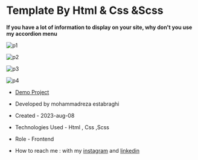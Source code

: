 # Template By Html & Css &Scss 

**If you have a lot of information to display on your site, why don't you use my accordion menu**

![p1](https://github.com/reza-estabraghi/profile/assets/137290475/0017c420-fafe-4b7b-8b1b-386a6a54908d)

![p2](https://github.com/reza-estabraghi/profile/assets/137290475/1a03ff41-6823-4607-9d56-6aaf52be2e40)

![p3](https://github.com/reza-estabraghi/profile/assets/137290475/e58e5f73-8fa7-4112-aae1-d00258f718ee)

![p4](https://github.com/reza-estabraghi/profile/assets/137290475/0dbebfd7-2b38-4911-897e-4acd634f0264)

- [Demo Project](https://reza-estabraghi.github.io/profile/)

- Developed by mohammadreza estabraghi

- Created - 2023-aug-08

- Technologies Used - Html , Css ,Scss 

- Role - Frontend

- How to reach me : with my [instagram](https://www.instagram.com/rezamr8web/?igshid=MzNlNGNkZWQ4Mg%3D%3D) and 
[linkedin](https://www.linkedin.com/in/mohammadreza-estabraghi-62334527a/)

